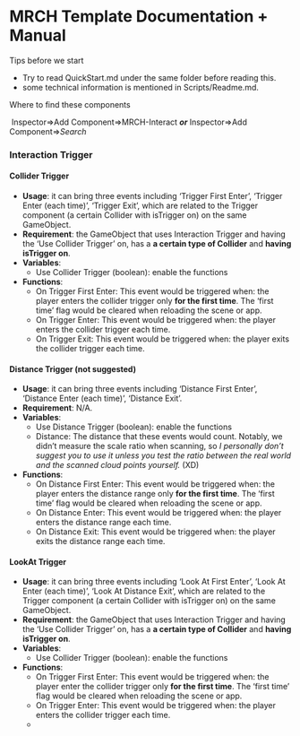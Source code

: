 # MRCH Template Documentation + Manual

Tips before we start

* Try to read QuickStart.md under the same folder before reading this.
* some technical information is mentioned in Scripts/Readme.md.

Where to find these components

​	Inspector=>Add Component=>MRCH-Interact ***or*** Inspector=>Add Component=>*Search*

### Interaction Trigger

#### 	Collider Trigger

* **Usage**: it can bring three events including ‘Trigger First Enter’, ‘Trigger Enter (each time)’, ‘Trigger Exit’, which are related to the Trigger component (a certain Collider with isTrigger on) on the same GameObject.
* **Requirement**: the GameObject that uses Interaction Trigger and having the ‘Use Collider Trigger’ on, has a **a certain type of Collider** and **having isTrigger on**.
* **Variables**: 
  * Use Collider Trigger (boolean): enable the functions
* **Functions**:
  * On Trigger First Enter: This event would be triggered when: the player enters the collider trigger only **for the first time**. The ‘first time’ flag would be cleared when reloading the scene or app.
  * On Trigger Enter: This event would be triggered when: the player enters the collider trigger each time.
  * On Trigger Exit: This event would be triggered when: the player exits the collider trigger each time.

#### 	Distance Trigger (not suggested)

* **Usage**: it can bring three events including ‘Distance First Enter’, ‘Distance Enter (each time)’, ‘Distance Exit’.
* **Requirement**: N/A.
* **Variables**: 
  * Use Distance Trigger (boolean): enable the functions
  * Distance: The distance that these events would count. Notably, we didn’t measure the scale ratio when scanning, so *I personally don’t suggest you to use it unless you test the ratio between the real world and the scanned cloud points yourself.* (XD)
* **Functions**:
  * On Distance First Enter: This event would be triggered when: the player enters the distance range only **for the first time**. The ‘first time’ flag would be cleared when reloading the scene or app.
  * On Distance Enter: This event would be triggered when: the player enters the distance range each time.
  * On Distance Exit: This event would be triggered when: the player exits the distance range each time.

#### 	LookAt Trigger

- **Usage**: it can bring three events including ‘Look At First Enter’, ‘Look At Enter (each time)’, ‘Look At Distance Exit’, which are related to the Trigger component (a certain Collider with isTrigger on) on the same GameObject.
- **Requirement**: the GameObject that uses Interaction Trigger and having the ‘Use Collider Trigger’ on, has a **a certain type of Collider** and **having isTrigger on**.
- **Variables**: 
  - Use Collider Trigger (boolean): enable the functions
- **Functions**:
  - On Trigger First Enter: This event would be triggered when: the player enter the collider trigger only **for the first time**. The ‘first time’ flag would be cleared when reloading the scene or app.
  - On Trigger Enter: This event would be triggered when: the player enters the collider trigger each time.
  - 